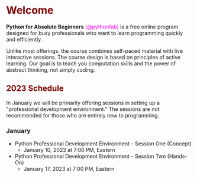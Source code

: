 # <font color="maroon">Welcome</font>


**Python for Absolute Beginners** <font color="magenta">(@pythonfab)</font> is a free online program designed for busy professionals who want to learn programming quickly and efficiently. 

Unlike most offerings, the course combines self-paced material with live interactive sessions. The course design is based on principles of active learning. Our goal is to teach you computation skills and the power of abstract thinking, not simply coding. 



## <font color="maroon">2023 Schedule</font>

In January we will be primarily offering sessions in setting up a "professional development environment." The sessions are not recommended for those who are entirely new to programming. 

### January 

- Python Professional Development Environment - Session One (Concept)
    - January 10, 2023 at 7:00 PM, Eastern
- Python Professional Development Environment - Session Two (Hands-On) 
    - January 17, 2023 at 7:00 PM, Eastern